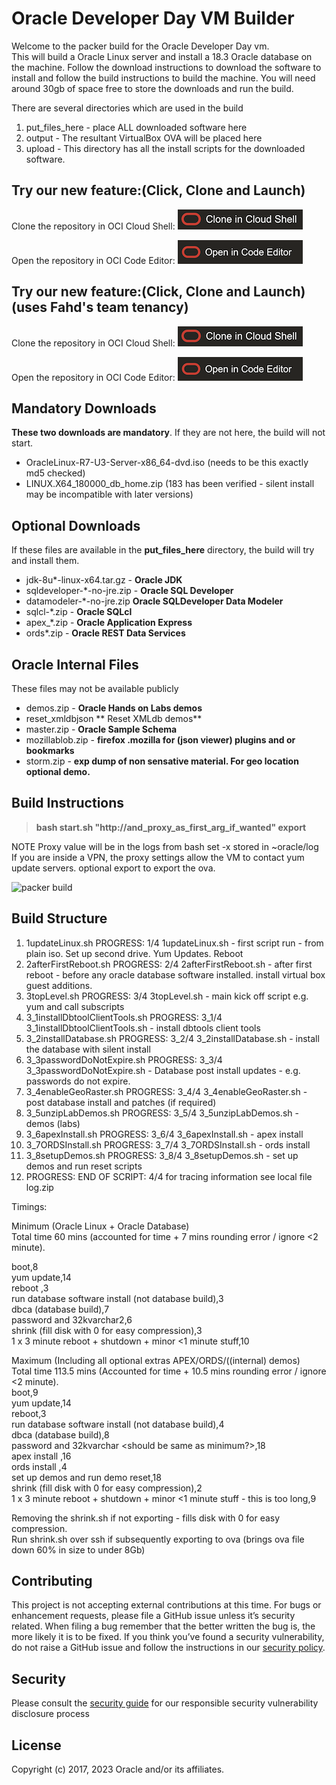 Oracle Developer Day VM Builder
===============================

Welcome to the packer build for the Oracle Developer Day vm.  
This will build a Oracle Linux server and install a 18.3 Oracle database on the machine.  Follow the download instructions to download the software to install and follow the build instructions to build the machine.  You will need around 30gb of space free to store the downloads and run the build.

There are several directories which are used in the build

1. put_files_here - place ALL downloaded software here
2. output - The resultant VirtualBox OVA will be placed here
3. upload - This directory has all the install scripts for the downloaded software.  

Try our new feature:(Click, Clone and Launch)
-------------------

Clone the repository in OCI Cloud Shell: [![Clone in Cloud Shell](https://github.com/hyddel/db-appdev-vm/blob/master/ccl-csh-mac-resize.png?raw=true)](https://cloud.oracle.com/?region=us-ashburn-1&tenant=bmc_operator_access&provider=ocna-saml&override_tenant=ocid1.tenancy.oc1..aaaaaaaau2kvkmgovgfzrfnuhh47x3kxmtkuqe6hzsfby5yst2hhr5comnda&cs_repo_url=https://github.com/oracle-samples/db-appdev-vm.git&cs_readme_path=README.md&cs_branch=master&cs_initscript_path=start.sh)

Open the repository in OCI Code Editor: [![Open in Code Editor](https://github.com/hyddel/db-appdev-vm/blob/master/ccl-ce-mac-resize.png?raw=true)](https://cloud.oracle.com/?region=us-ashburn-1&tenant=bmc_operator_access&provider=ocna-saml&override_tenant=ocid1.tenancy.oc1..aaaaaaaau2kvkmgovgfzrfnuhh47x3kxmtkuqe6hzsfby5yst2hhr5comnda&cs_repo_url=https://github.com/oracle-samples/db-appdev-vm.git&cs_open_ce=true&cs_readme_path=README.md&cs_branch=master&cs_initscript_path=start.sh)


Try our new feature:(Click, Clone and Launch) (uses Fahd's team tenancy)
--------------------

Clone the repository in OCI Cloud Shell: [![Clone in Cloud Shell](https://github.com/hyddel/db-appdev-vm/blob/master/ccl-csh-mac-resize.png?raw=true)](https://cloud.oracle.com/?region=us-ashburn-1&tenant=bmc_operator_access&provider=ocna-saml&override_tenant=ocid1.tenancy.oc1..aaaaaaaasu7rvefmsyk5kqczfmdqi5clpddejfjk2attdqnk6sbk72wajq5q&cs_repo_url=https://github.com/oracle-samples/db-appdev-vm.git&cs_readme_path=README.md&cs_branch=master&cs_initscript_path=start.sh)

Open the repository in OCI Code Editor: [![Open in Code Editor](https://github.com/hyddel/db-appdev-vm/blob/master/ccl-ce-mac-resize.png?raw=true)](https://cloud.oracle.com/?region=us-ashburn-1&tenant=bmc_operator_access&provider=ocna-saml&override_tenant=ocid1.tenancy.oc1..aaaaaaaasu7rvefmsyk5kqczfmdqi5clpddejfjk2attdqnk6sbk72wajq5q&cs_repo_url=https://github.com/oracle-samples/db-appdev-vm.git&cs_open_ce=true&cs_readme_path=README.md&cs_branch=master&cs_initscript_path=start.sh)

  
Mandatory Downloads
-------------------
**These two downloads are mandatory**.  If they are not here, the build will not start.

* OracleLinux-R7-U3-Server-x86_64-dvd.iso (needs to be this exactly md5 checked)
* LINUX.X64_180000_db_home.zip (183 has been verified - silent install may be incompatible with later versions)

Optional Downloads
--------------
If these files are available in the **put_files_here** directory, the build will try and install them.  

* jdk-8u\*-linux-x64.tar.gz - **Oracle JDK**
* sqldeveloper-\*-no-jre.zip - **Oracle SQL Developer**
* datamodeler-\*-no-jre.zip **Oracle SQLDeveloper Data Modeler**
* sqlcl-\*.zip - **Oracle SQLcl**
* apex\_\*.zip - **Oracle Application Express** 
* ords\*.zip - **Oracle REST Data Services** 
 
Oracle Internal Files
---------------------
These files may not be available publicly

* demos.zip - **Oracle Hands on Labs demos**
* reset_xmldbjson ** Reset XMLdb demos**
* master.zip - **Oracle Sample Schema**
* mozillablob.zip - **firefox .mozilla for (json viewer) plugins and or bookmarks**
* storm.zip - **exp dump of non sensative material. For geo location optional demo.**

Build Instructions
------------------

>**bash start.sh "http://and_proxy_as_first_arg_if_wanted" export**

NOTE Proxy value will be in the logs from bash set -x stored in ~oracle/log 
If you are inside a VPN, the proxy settings allow the VM to contact yum
update servers. optional export to export the ova.

![packer build](images/packerbuild.png)

Build Structure
--------------------

1. 1updateLinux.sh PROGRESS: 1/4 1updateLinux.sh - first script run - from plain iso. Set up second drive. Yum Updates. Reboot
2. 2afterFirstReboot.sh  PROGRESS: 2/4 2afterFirstReboot.sh - after first reboot - before any oracle database software installed. install virtual box guest additions.
3. 3topLevel.sh PROGRESS: 3/4 3topLevel.sh - main kick off script e.g. yum and call subscripts
4. 3_1installDbtoolClientTools.sh PROGRESS: 3_1/4 3_1installDbtoolClientTools.sh - install dbtools client tools
5. 3_2installDatabase.sh PROGRESS: 3_2/4 3_2installDatabase.sh - install the database with silent install
6. 3_3passwordDoNotExpire.sh PROGRESS: 3_3/4 3_3passwordDoNotExpire.sh - Database post install updates - e.g. passwords do not expire.
7. 3_4enableGeoRaster.sh PROGRESS: 3_4/4 3_4enableGeoRaster.sh - post database install and patches (if required)
8. 3_5unzipLabDemos.sh PROGRESS: 3_5/4 3_5unzipLabDemos.sh - demos (labs)
9. 3_6apexInstall.sh PROGRESS: 3_6/4 3_6apexInstall.sh - apex install
10. 3_7ORDSInstall.sh PROGRESS: 3_7/4 3_7ORDSInstall.sh - ords install
11. 3_8setupDemos.sh PROGRESS: 3_8/4 3_8setupDemos.sh - set up demos and run reset scripts
12. PROGRESS: END OF SCRIPT: 4/4 for tracing information see local file log.zip

Timings:

Minimum (Oracle Linux + Oracle Database)  
Total time 60 mins (accounted for time + 7 mins rounding error / ignore <2 minute).  

boot,8  
yum update,14  
reboot ,3  
run database software install (not database build),3   
dbca (database build),7  
password and 32kvarchar2,6  
shrink (fill disk with 0 for easy compression),3  
1 x 3 minute reboot + shutdown + minor <1 minute stuff,10  

Maximum (Including all optional extras APEX/ORDS/((internal) demos)  
Total time 113.5 mins (Accounted for time + 10.5 mins rounding error / ignore <2 minute).  
boot,9  
yum update,14  
reboot,3  
run database software install (not database build),4  
dbca (database build),8  
password and 32kvarchar <should be same as minimum?>,18  
apex install ,16  
ords install ,4  
set up demos and run demo reset,18  
shrink (fill disk with 0 for easy compression),2  
1 x 3 minute reboot + shutdown + minor <1 minute stuff - this is too long,9  

Removing the shrink.sh if not exporting - fills disk with 0 for easy compression.  
Run shrink.sh over ssh if subsequently exporting to ova (brings ova file down 60% in size to under 8Gb)

## Contributing

This project is not accepting external contributions at this time. For bugs or enhancement requests, please file a GitHub issue unless it’s security related. When filing a bug remember that the better written the bug is, the more likely it is to be fixed. If you think you’ve found a security vulnerability, do not raise a GitHub issue and follow the instructions in our [security policy](./SECURITY.md).

## Security

Please consult the [security guide](./SECURITY.md) for our responsible security vulnerability disclosure process

## License

Copyright (c) 2017, 2023 Oracle and/or its affiliates.
